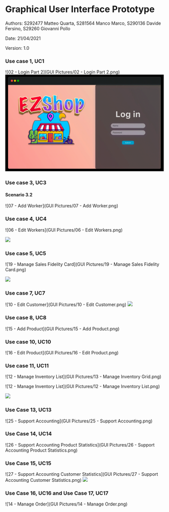 # Graphical User Interface Prototype  

Authors: S292477 Matteo Quarta, S281564 Manco Marco, S290136 Davide Fersino, S29260 Giovanni Pollo

Date: 21/04/2021

Version: 1.0


### Use case 1, UC1

![02 - Login Part 2](GUI Pictures/02 - Login Part 2.png)
![](gif/Login.gif)

### Use case 3, UC3

#### Scenario 3.2

![07 - Add Worker](GUI Pictures/07 - Add Worker.png)

### Use case 4, UC4

![06 - Edit Workers](GUI Pictures/06 - Edit Workers.png)

![](gif/Worker.gif)

### Use case 5, UC5

![19 - Manage Sales Fidelity Card](GUI Pictures/19 - Manage Sales Fidelity Card.png)

![](gif/Sales.gif)

### Use case 7, UC7

![10 - Edit Customer](GUI Pictures/10 - Edit Customer.png)
![](gif/Customers.gif)

### Use case 8, UC8

![15 - Add Product](GUI Pictures/15 - Add Product.png)

### Use case 10, UC10

![16 - Edit Product](GUI Pictures/16 - Edit Product.png)

### Use case 11, UC11

![12 - Manage Inventory List](GUI Pictures/13 - Manage Inventory Grid.png)

![12 - Manage Inventory List](GUI Pictures/12 - Manage Inventory List.png)

![](gif/Inventory.gif)

### Use Case 13, UC13

![25 - Support Accounting](GUI Pictures/25 - Support Accounting.png)

### Use Case 14, UC14

![26 - Support Accounting Product Statistics](GUI Pictures/26 - Support Accounting Product Statistics.png)

### Use Case 15, UC15

![27 - Support Accounting Customer Statistics](GUI Pictures/27 - Support Accounting Customer Statistics.png)
![](gif/Accounting.gif)

### Use Case 16, UC16 and Use Case 17, UC17

![14 - Manage Order](GUI Pictures/14 - Manage Order.png)

